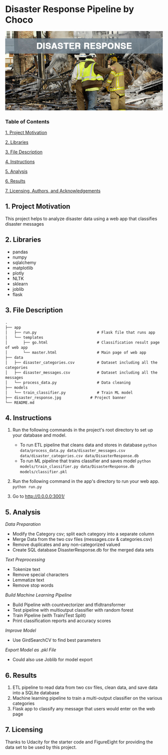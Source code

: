 # Disaster Response Pipeline by Choco

![ScreenShot](disaster_response.jpg)

### Table of Contents

[1. Project Motivation](#ProjectMotivation)

[2. Libraries](#Libraries)

[3. File Description](#FileDescription)

[4. Instructions](#Instructions)

[5. Analysis](#Analysis)

[6. Results](#Results)

[7. Licensing, Authors, and Acknowledgements](#Licensing)


## 1. Project Motivation <a name="ProjectMotivation"></a>

This project helps to analyze disaster data using a web app that classifies disaster messages 

## 2. Libraries <a name="Libraries"></a>
* pandas
* numpy
* sqlalchemy
* matplotlib
* plotly
* NLTK
* sklearn
* joblib
* flask

## 3. File Description <a name="FileDescription"></a>

    .
    ├── app     
    │   ├── run.py                           # Flask file that runs app
    │   └── templates   
    │       ├── go.html                      # Classification result page of web app
    │       └── master.html                  # Main page of web app    
    ├── data                   
    │   ├── disaster_categories.csv          # Dataset including all the categories  
    │   ├── disaster_messages.csv            # Dataset including all the messages
    │   └── process_data.py                  # Data cleaning
    ├── models
    │   └── train_classifier.py              # Train ML model
    ├── disaster_response.jpg             # Project banner 
    └── README.md

## 4. Instructions <a name="Instructions"></a>
1. Run the following commands in the project's root directory to set up your database and model.

    - To run ETL pipeline that cleans data and stores in database
        `python data/process_data.py data/disaster_messages.csv data/disaster_categories.csv data/DisasterResponse.db`
    - To run ML pipeline that trains classifier and saves model
        `python models/train_classifier.py data/DisasterResponse.db models/classifier.pkl`

2. Run the following command in the app's directory to run your web app.
    `python run.py`

3. Go to http://0.0.0.0:3001/

## 5. Analysis <a name="Analysis"></a>
*Data Preparation*
- Modify the Category csv; split each category into a separate column
- Merge Data from the two csv files (messages.csv & categories.csv)
- Remove duplicates and any non-categorized valued
- Create SQL database DisasterResponse.db for the merged data sets

*Text Preprocessing*
- Tokenize text
- Remove special characters
- Lemmatize text
- Remove stop words

*Build Machine Learning Pipeline*
- Build Pipeline with countvectorizer and tfidtransformer
- Test pipeline with multioutput classifier with random forest 
- Train Pipeline (with Train/Test Split)
- Print classification reports and accuracy scores

*Improve Model*
- Use GirdSearchCV to find best parameters

*Export Model as .pkl File*
- Could also use Joblib for model export

## 6. Results <a name="Results"></a>
1. ETL pipeline to read data from two csv files, clean data, and save data into a SQLite database
2. Machine learning pipeline to train a multi-output classifier on the various categories
3. Flask app to classify any message that users would enter on the web page

## 7. Licensing <a name="Licensing"></a>
Thanks to Udacity for the starter code and FigureEight for providing the data set to be used by this project.


